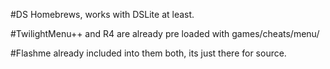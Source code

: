 
 #DS Homebrews, works with DSLite at least.
 
 #TwilightMenu++ and R4 are already pre loaded with games/cheats/menu/
 
 #Flashme already included into them both, its just there for source.
 
